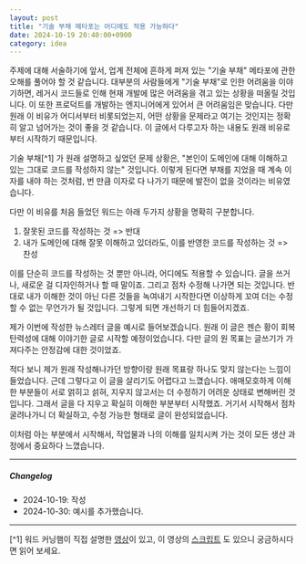 ```yaml
---
layout: post
title: "기술 부채 메타포는 어디에도 적용 가능하다"
date: 2024-10-19 20:40:00+0900
category: idea
---
```


주제에 대해 서술하기에 앞서, 업계 전체에 흔하게 퍼져 있는 "기술 부채" 메타포에 관한 오해를 풀어야 할 것 같습니다.
대부분의 사람들에게 "기술 부채"로 인한 어려움을 이야기하면, 레거시 코드들로 인해 현재 개발에 많은 어려움을 겪고 있는 상황을 떠올릴 것입니다.
이 또한 프로덕트를 개발하는 엔지니어에게 있어서 큰 어려움임은 맞습니다. 다만 원래 이 비유가 어디서부터 비롯되었는지, 어떤 상황을 문제라고 여기는 것인지는 정확히 알고 넘어가는 것이 좋을 것 같습니다. 이 글에서 다루고자 하는 내용도 원래 비유로부터 시작하기 때문입니다.

기술 부채[^1] 가 원래 설명하고 싶었던 문제 상황은, "본인이 도메인에 대해 이해하고 있는 그대로 코드를 작성하지 않는" 것입니다. 이렇게 된다면 부채를 지었을 때 계속 이자를 내야 하는 것처럼, 번 만큼 이자로 다 나가기 때문에 발전이 없을 것이라는 비유였습니다.

다만 이 비유를 처음 들었던 워드는 아래 두가지 상황을 명확히 구분합니다.

1. 잘못된 코드를 작성하는 것 => 반대
2. 내가 도메인에 대해 잘못 이해하고 있더라도, 이를 반영한 코드를 작성하는 것 => 찬성

이를 단순히 코드를 작성하는 것 뿐만 아니라, 어디에도 적용할 수 있습니다. 글을 쓰거나, 새로운 걸 디자인하거나 할 때 말이죠. 그리고 점차 수정해 나가면 되는 것입니다. 반대로 내가 이해한 것이 아닌 다른 것들을 녹여내기 시작한다면 이상하게 꼬여 더는 수정할 수 없는 무언가가 될 것입니다. 그렇게 되면 개선하기 더 힘들어지겠죠.

제가 이번에 작성한 뉴스레터 글을 예시로 들어보겠습니다. 원래 이 글은 젠슨 황이 회복탄력성에 대해 이야기한 글로 시작할 예정이었습니다. 다만 글의 원 목표는 글쓰기가 가져다주는 안정감에 대한 것이었죠.

적다 보니 제가 원래 작성해나가던 방향이랑 원래 목표랑 하나도 맞지 않는다는 느낌이 들었습니다. 근데 그렇다고 이 글을 살리기도 어렵다고 느꼈습니다. 애매모호하게 이해한 부분들이 서로 얽히고 섥혀, 지우지 않고서는 더 수정하기 어려운 상태로 변해버린 것입니다. 그래서 글을 다 지우고 확실히 이해한 부분부터 시작했죠. 거기서 시작해서 점차 굴려나가니 더 확실하고, 수정 가능한 형태로 글이 완성되었습니다.

이처럼 아는 부분에서 시작해서, 작업물과 나의 이해를 일치시켜 가는 것이 모든 생산 과정에서 중요하다 느꼈습니다.

---

##### Changelog

- 2024-10-19: 작성
- 2024-10-30: 예시를 추가했습니다.

---

[^1] 워드 커닝햄이 직접 설명한 [영상](https://www.youtube.com/watch?v=pqeJFYwnkjE)이 있고, 이 영상의 [스크립트](https://wiki.c2.com/?WardExplainsDebtMetaphor) 도 있으니 궁금하시다면 읽어 보세요.
